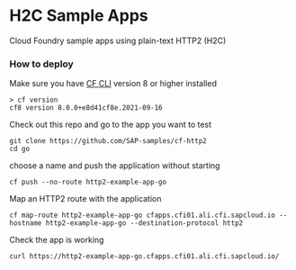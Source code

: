 # H2C Sample Apps

Cloud Foundry sample apps using plain-text HTTP2 (H2C)

### How to deploy

Make sure you have [CF CLI](https://docs.cloudfoundry.org/cf-cli/install-go-cli.html) version 8 or higher installed

```shell
> cf version
cf8 version 8.0.0+e8d41cf8e.2021-09-16
```

Check out this repo and go to the app you want to test

```shell
git clone https://github.com/SAP-samples/cf-http2
cd go
```

choose a name and push the application without starting

```shell
cf push --no-route http2-example-app-go
```

Map an HTTP2 route with the application

```shell
cf map-route http2-example-app-go cfapps.cfi01.ali.cfi.sapcloud.io --hostname http2-example-app-go --destination-protocol http2
```

Check the app is working

```shell
curl https://http2-example-app-go.cfapps.cfi01.ali.cfi.sapcloud.io/
```
